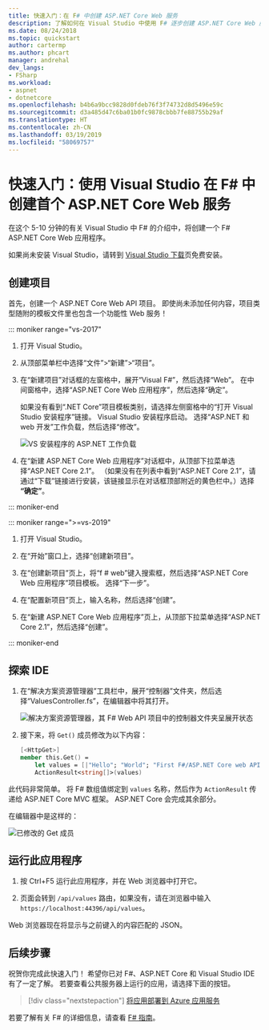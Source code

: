 ```yaml
---
title: 快速入门：在 F# 中创建 ASP.NET Core Web 服务
description: 了解如何在 Visual Studio 中使用 F# 逐步创建 ASP.NET Core Web 服务。
ms.date: 08/24/2018
ms.topic: quickstart
author: cartermp
ms.author: phcart
manager: andrehal
dev_langs:
- FSharp
ms.workload:
- aspnet
- dotnetcore
ms.openlocfilehash: b4b6a9bcc9828d0fdeb76f3f74732d8d5496e59c
ms.sourcegitcommit: d3a485d47c6ba01b0fc9878cbbb7fe88755b29af
ms.translationtype: HT
ms.contentlocale: zh-CN
ms.lasthandoff: 03/19/2019
ms.locfileid: "58069757"
---
```

# <a name="quickstart-use-visual-studio-to-create-your-first-aspnet-core-web-service-in-f"></a>快速入门：使用 Visual Studio 在 F\# 中创建首个 ASP.NET Core Web 服务

在这个 5-10 分钟的有关 Visual Studio 中 F# 的介绍中，将创建一个 F# ASP.NET Core Web 应用程序。

如果尚未安装 Visual Studio，请转到 [Visual Studio 下载](https://visualstudio.microsoft.com/downloads/?utm_medium=microsoft&utm_source=docs.microsoft.com&utm_campaign=inline+link&utm_content=download+vs2017)页免费安装。

## <a name="create-a-project"></a>创建项目

首先，创建一个 ASP.NET Core Web API 项目。 即使尚未添加任何内容，项目类型随附的模板文件里也包含一个功能性 Web 服务！

::: moniker range="vs-2017"

1. 打开 Visual Studio。

2. 从顶部菜单栏中选择“文件”>“新建”>“项目”。

3. 在“新建项目”对话框的左窗格中，展开“Visual F#”，然后选择“Web”。 在中间窗格中，选择“ASP.NET Core Web 应用程序”，然后选择“确定”。

     如果没有看到“.NET Core”项目模板类别，请选择左侧窗格中的“打开 Visual Studio 安装程序”链接。 Visual Studio 安装程序启动。 选择“ASP.NET 和 web 开发”工作负载，然后选择“修改”。

     ![VS 安装程序的 ASP.NET 工作负载](../ide/media/quickstart-aspnet-workload.png)

4. 在“新建 ASP.NET Core Web 应用程序”对话框中，从顶部下拉菜单选择“ASP.NET Core 2.1”。 （如果没有在列表中看到“ASP.NET Core 2.1”，请通过“下载”链接进行安装，该链接显示在对话框顶部附近的黄色栏中。）选择 **“确定”**。

::: moniker-end

::: moniker range=">=vs-2019"

1. 打开 Visual Studio。

2. 在“开始”窗口上，选择“创建新项目”。

3. 在“创建新项目”页上，将“f # web”键入搜索框，然后选择“ASP.NET Core Web 应用程序”项目模板。 选择“下一步”。

4. 在“配置新项目”页上，输入名称，然后选择“创建”。

5. 在“新建 ASP.NET Core Web 应用程序”页上，从顶部下拉菜单选择“ASP.NET Core 2.1”，然后选择“创建”。

::: moniker-end

## <a name="explore-the-ide"></a>探索 IDE

1. 在“解决方案资源管理器”工具栏中，展开“控制器”文件夹，然后选择“ValuesController.fs”，在编辑器中将其打开。

   ![解决方案资源管理器，其 F# Web API 项目中的控制器文件夹呈展开状态](../ide/media/hello-world-fs-sln-explorer.png)

2. 接下来，将 `Get()` 成员修改为以下内容：

   ```fsharp
   [<HttpGet>]
   member this.Get() =
       let values = [|"Hello"; "World"; "First F#/ASP.NET Core web API!"|]
       ActionResult<string[]>(values)
   ```

此代码非常简单。 将 F# 数组值绑定到 `values` 名称，然后作为 `ActionResult` 传递给 ASP.NET Core MVC 框架。 ASP.NET Core 会完成其余部分。

在编辑器中是这样的：

![已修改的 Get 成员](../ide/media/hello-world-fs-get-member.png)

## <a name="run-the-application"></a>运行此应用程序

1. 按 Ctrl+F5 运行此应用程序，并在 Web 浏览器中打开它。

2. 页面会转到 `/api/values` 路由，如果没有，请在浏览器中输入 `https://localhost:44396/api/values`。

Web 浏览器现在将显示与之前键入的内容匹配的 JSON。

## <a name="next-steps"></a>后续步骤

祝贺你完成此快速入门！ 希望你已对 F#、ASP.NET Core 和 Visual Studio IDE 有了一定了解。 若要查看公共服务器上运行的应用，请选择下面的按钮。

> [!div class="nextstepaction"]
> [将应用部署到 Azure 应用服务](../deployment/quickstart-deploy-to-azure.md)

若要了解有关 F# 的详细信息，请查看 [F# 指南](/dotnet/fsharp/index)。